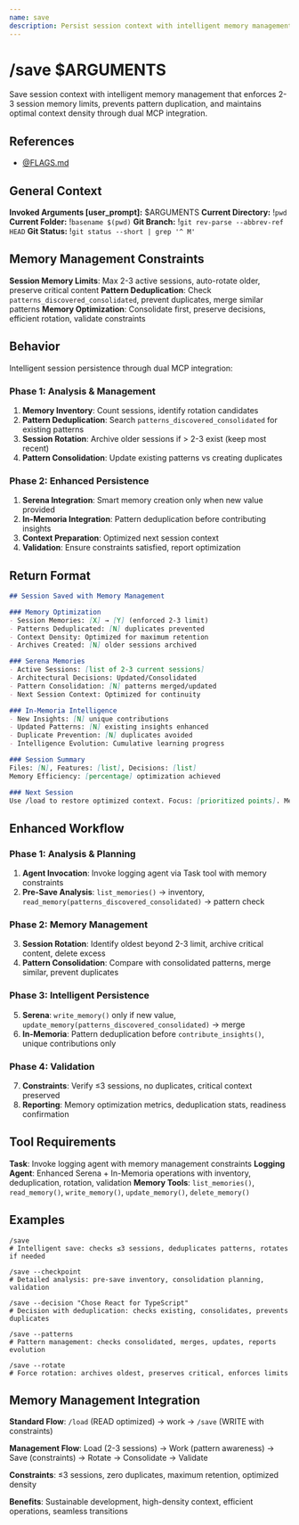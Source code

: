 ```yaml
---
name: save
description: Persist session context with intelligent memory management (2-3 session limit, pattern deduplication, dual MCP integration)
---
```


# /save $ARGUMENTS

Save session context with intelligent memory management that enforces 2-3 session memory limits, prevents pattern duplication, and maintains optimal context density through dual MCP integration.

## References
- [@FLAGS.md](../FLAGS.md)

## General Context
**Invoked Arguments [user_prompt]:** $ARGUMENTS
**Current Directory:** !`pwd`
**Current Folder:** !`basename $(pwd)`
**Git Branch:** !`git rev-parse --abbrev-ref HEAD`
**Git Status:**
!`git status --short | grep '^ M'`

## Memory Management Constraints

**Session Memory Limits**: Max 2-3 active sessions, auto-rotate older, preserve critical content
**Pattern Deduplication**: Check `patterns_discovered_consolidated`, prevent duplicates, merge similar patterns
**Memory Optimization**: Consolidate first, preserve decisions, efficient rotation, validate constraints

## Behavior

Intelligent session persistence through dual MCP integration:

### Phase 1: Analysis & Management
1. **Memory Inventory**: Count sessions, identify rotation candidates
2. **Pattern Deduplication**: Search `patterns_discovered_consolidated` for existing patterns
3. **Session Rotation**: Archive older sessions if > 2-3 exist (keep most recent)
4. **Pattern Consolidation**: Update existing patterns vs creating duplicates

### Phase 2: Enhanced Persistence
1. **Serena Integration**: Smart memory creation only when new value provided
2. **In-Memoria Integration**: Pattern deduplication before contributing insights
3. **Context Preparation**: Optimized next session context
4. **Validation**: Ensure constraints satisfied, report optimization
## Return Format

```markdown
## Session Saved with Memory Management

### Memory Optimization
- Session Memories: [X] → [Y] (enforced 2-3 limit)
- Patterns Deduplicated: [N] duplicates prevented
- Context Density: Optimized for maximum retention
- Archives Created: [N] older sessions archived

### Serena Memories
- Active Sessions: [list of 2-3 current sessions]
- Architectural Decisions: Updated/Consolidated
- Pattern Consolidation: [N] patterns merged/updated
- Next Session Context: Optimized for continuity

### In-Memoria Intelligence
- New Insights: [N] unique contributions
- Updated Patterns: [N] existing insights enhanced
- Duplicate Prevention: [N] duplicates avoided
- Intelligence Evolution: Cumulative learning progress

### Session Summary
Files: [N], Features: [list], Decisions: [list]
Memory Efficiency: [percentage] optimization achieved

### Next Session
Use /load to restore optimized context. Focus: [prioritized points]. Memory State: [constraints satisfied].
```

## Enhanced Workflow

### Phase 1: Analysis & Planning
1. **Agent Invocation**: Invoke logging agent via Task tool with memory constraints
2. **Pre-Save Analysis**: `list_memories()` → inventory, `read_memory(patterns_discovered_consolidated)` → pattern check

### Phase 2: Memory Management
3. **Session Rotation**: Identify oldest beyond 2-3 limit, archive critical content, delete excess
4. **Pattern Consolidation**: Compare with consolidated patterns, merge similar, prevent duplicates

### Phase 3: Intelligent Persistence
5. **Serena**: `write_memory()` only if new value, `update_memory(patterns_discovered_consolidated)` → merge
6. **In-Memoria**: Pattern deduplication before `contribute_insights()`, unique contributions only

### Phase 4: Validation
7. **Constraints**: Verify ≤3 sessions, no duplicates, critical context preserved
8. **Reporting**: Memory optimization metrics, deduplication stats, readiness confirmation

## Tool Requirements

**Task**: Invoke logging agent with memory management constraints
**Logging Agent**: Enhanced Serena + In-Memoria operations with inventory, deduplication, rotation, validation
**Memory Tools**: `list_memories()`, `read_memory()`, `write_memory()`, `update_memory()`, `delete_memory()`

## Examples

```
/save
# Intelligent save: checks ≤3 sessions, deduplicates patterns, rotates if needed

/save --checkpoint
# Detailed analysis: pre-save inventory, consolidation planning, validation

/save --decision "Chose React for TypeScript"
# Decision with deduplication: checks existing, consolidates, prevents duplicates

/save --patterns
# Pattern management: checks consolidated, merges, updates, reports evolution

/save --rotate
# Force rotation: archives oldest, preserves critical, enforces limits
```

## Memory Management Integration

**Standard Flow**: `/load` (READ optimized) → work → `/save` (WRITE with constraints)

**Management Flow**: Load (2-3 sessions) → Work (pattern awareness) → Save (constraints) → Rotate → Consolidate → Validate

**Constraints**: ≤3 sessions, zero duplicates, maximum retention, optimized density

**Benefits**: Sustainable development, high-density context, efficient operations, seamless transitions
